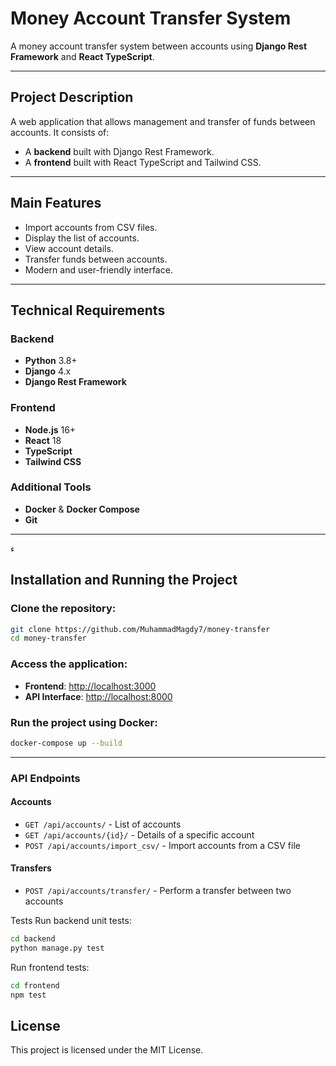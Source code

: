 # Money Account Transfer System

A money account transfer system between accounts using **Django Rest Framework** and **React TypeScript**.

---

## Project Description

A web application that allows management and transfer of funds between accounts. It consists of:
- A **backend** built with Django Rest Framework.
- A **frontend** built with React TypeScript and Tailwind CSS.

---

## Main Features

- Import accounts from CSV files.
- Display the list of accounts.
- View account details.
- Transfer funds between accounts.
- Modern and user-friendly interface.

---

## Technical Requirements

### Backend
- **Python** 3.8+
- **Django** 4.x
- **Django Rest Framework**

### Frontend
- **Node.js** 16+
- **React** 18
- **TypeScript**
- **Tailwind CSS**

### Additional Tools
- **Docker** & **Docker Compose**
- **Git**

---
ء
## Installation and Running the Project

### Clone the repository:
```bash
git clone https://github.com/MuhammadMagdy7/money-transfer
cd money-transfer
```

### Access the application:
- **Frontend**: [http://localhost:3000](http://localhost:3000)
- **API Interface**: [http://localhost:8000](http://localhost:8000)

### Run the project using Docker:
```bash
docker-compose up --build
```
---

### API Endpoints

#### Accounts
- `GET /api/accounts/` - List of accounts
- `GET /api/accounts/{id}/` - Details of a specific account
- `POST /api/accounts/import_csv/` - Import accounts from a CSV file

#### Transfers
- `POST /api/accounts/transfer/` - Perform a transfer between two accounts

Tests
Run backend unit tests:
```bash
cd backend
python manage.py test
```
Run frontend tests:
```bash
cd frontend
npm test
```
## License
This project is licensed under the MIT License.

